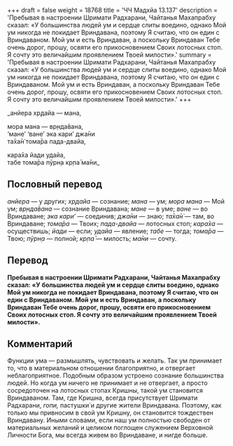 +++
draft = false
weight = 18768
title = 'ЧЧ Мадхйа 13.137'
description = 'Пребывая в настроении Шримати Радхарани, Чайтанья Махапрабху сказал: «У большинства людей ум и сердце слиты воедино, однако Мой ум никогда не покидает Вриндавана, поэтому Я считаю, что он един с Вриндаваном. Мой ум и есть Вриндаван, а поскольку Вриндаван Тебе очень дорог, прошу, освяти его прикосновением Своих лотосных стоп. Я сочту это величайшим проявлением Твоей милости».'
summary = 'Пребывая в настроении Шримати Радхарани, Чайтанья Махапрабху сказал: «У большинства людей ум и сердце слиты воедино, однако Мой ум никогда не покидает Вриндавана, поэтому Я считаю, что он един с Вриндаваном. Мой ум и есть Вриндаван, а поскольку Вриндаван Тебе очень дорог, прошу, освяти его прикосновением Своих лотосных стоп. Я сочту это величайшим проявлением Твоей милости».'
+++

_анйера хр̣дайа — мана,  
  
мора мана — вр̣нда̄вана,  
‘мане’ ‘ване’ эка кари’ джа̄ни  
та̄ха̄н̇ тома̄ра пада-двайа,  
  
кара̄ха йади удайа,  
табе тома̄ра пӯрн̣а кр̣па̄ ма̄ни_

## Пословный перевод

_анйера_ — у других; _хр̣дайа_ — сознание; _мана_ — ум; _мора_ _мана_ — Мой ум; _вр̣нда̄вана_ — сознание Вриндавана; _мане_ — в уме; _ване_ — во Вриндаване; _эка_ _кари’_ — соединив; _джа̄ни_ — знаю; _та̄ха̄н̇_ — там, во Вриндаване; _тома̄ра_ — Твоих; _пада_\-_двайа_ — лотосных стоп; _кара̄ха_ — осуществишь; _йади_ — если; _удайа_ — явление; _табе_ — тогда; _тома̄ра_ — Твою; _пӯрн̣а_ — полной; _кр̣па̄_ — милость; _ма̄ни_ — сочту.

## Перевод

**Пребывая в настроении Шримати Радхарани, Чайтанья Махапрабху сказал: «У большинства людей ум и сердце слиты воедино, однако Мой ум никогда не покидает Вриндавана, поэтому Я считаю, что он един с Вриндаваном. Мой ум и есть Вриндаван, а поскольку Вриндаван Тебе очень дорог, прошу, освяти его прикосновением Своих лотосных стоп. Я сочту это величайшим проявлением Твоей милости».**

## Комментарий

Функции ума — размышлять, чувствовать и желать. Так ум принимает то, что в материальном отношении благоприятно, и отвергает неблагоприятное. Подобным образом устроено сознание большинства людей. Но когда ум ничего не принимает и не отвергает, а просто сосредоточен на лотосных стопах Кришны, такой ум становится Вриндаваном. Там, где Кришна, всегда присутствует Шримати Радхарани, _гопи,_ пастушки́ и другие жители Вриндавана. Поэтому, как только мы привносим в свой ум Кришну, он становится тождествен Вриндавану. Иными словами, если наш ум полностью свободен от материальных желаний и целиком поглощен служением Верховной Личности Бога, мы всегда живем во Вриндаване, и нигде больше.
